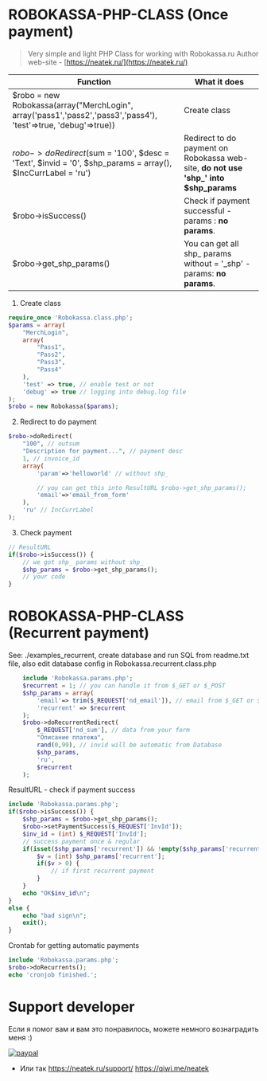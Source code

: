 # ROBOKASSA-PHP-CLASS (Once payment)

> Very simple and light PHP Class for working with Robokassa.ru 
> Author web-site - [https://neatek.ru/](https://neatek.ru/)

Function | What it does
------------ | -------------
$robo = new Robokassa(array("MerchLogin", array('pass1','pass2','pass3','pass4'), 'test'=>true, 'debug'=>true)) | Create class
$robo->doRedirect($sum = '100', $desc = 'Text', $invid = '0', $shp_params = array(), $IncCurrLabel = 'ru') | Redirect to do payment on Robokassa web-site,    **do not use 'shp_' into $shp_params**
$robo->isSuccess() | Check if payment successful - params : __no params__.
$robo->get_shp_params() | You can get all shp_ params without = '_shp' - params: __no params__.

1) Create class
```php
require_once 'Robokassa.class.php';
$params = array(
	"MerchLogin",
	array(
		"Pass1", 
		"Pass2", 
		"Pass3", 
		"Pass4"
	), 
	'test' => true, // enable test or not
	'debug' => true // logging into debug.log file
);
$robo = new Robokassa($params);
```
2) Redirect to do payment
```php
$robo->doRedirect(
	"100", // outsum
	"Description for payment...", // payment desc
	1, // invoice_id
	array(
		'param'=>'helloworld' // without shp_

		// you can get this into ResultURL $robo->get_shp_params();
		'email'=>'email_from_form' 
	), 
	'ru' // IncCurrLabel
);
```
3) Check payment
```php
// ResultURL
if($robo->isSuccess()) {
	// we got shp_ params without shp_
	$shp_params = $robo->get_shp_params();
	// your code
}
```

# ROBOKASSA-PHP-CLASS (Recurrent payment)

See: ./examples_recurrent, create database and run SQL from readme.txt file, also edit database config in Robokassa.recurrent.class.php

```php
	include 'Robokassa.params.php';
	$recurrent = 1; // you can handle it from $_GET or $_POST
	$shp_params = array(
		'email'=> trim($_REQUEST['nd_email']), // email from $_GET or $_POST
		'recurrent' => $recurrent
	);
	$robo->doRecurrentRedirect(
		$_REQUEST['nd_sum'], // data from your form
		"Описание платежа", 
		rand(0,99), // invid will be automatic from Database
		$shp_params,
		'ru',
		$recurrent
	);
```

ResultURL - check if payment success

```php
include 'Robokassa.params.php';
if($robo->isSuccess()) {
	$shp_params = $robo->get_shp_params();
	$robo->setPaymentSuccess($_REQUEST['InvId']);
	$inv_id = (int) $_REQUEST['InvId'];
	// success payment once & regular
	if(isset($shp_params['recurrent']) && !empty($shp_params['recurrent'])) {
		$v = (int) $shp_params['recurrent'];
		if($v > 0) {
			// if first recurrent payment
		}
	}
	echo "OK$inv_id\n";
}
else {
	echo "bad sign\n";
	exit();
}
```

Crontab for getting automatic payments

```php
include 'Robokassa.params.php';
$robo->doRecurrents();
echo 'cronjob finished.';
```

# Support developer
Если я помог вам и вам это понравилось, можете немного вознаградить меня :)

[![paypal](https://www.paypalobjects.com/en_US/i/btn/btn_donateCC_LG.gif)](https://www.paypal.me/neatek/3)

* Или так https://neatek.ru/support/ https://qiwi.me/neatek